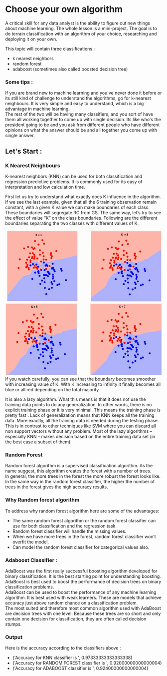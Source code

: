 # Choose your own algorithm

A critical skill for any data analyst is the ability to figure out new things about machine learning. The whole lesson is a mini-project. The goal is to do terrain classification with an algorithm of your choice, researching and deploying it on your own.

This topic will contain three classifications :
- k nearest neighbors
- random forest
- adaboost (sometimes also called boosted decision tree)

### Some tips :
If you are brand new to machine learning and you've never done it before or its still kind of challenge to understand the algorithms, go for k-nearest neighbours. It is very simple and easy to understand, which is a big advantage in machine learning.
<br>
The rest of the two will be having many classifiers, and you sort of have them all working together to come up with single decision. Its like who's the president going to be and you ask from different people who have different opinions on what the answer should be and all together you come up with single answer.

## Let's Start :
### K Nearest Neighbours
K-nearest neighbors (KNN) can be used for both classification and regression predictive problems. It is commonly used for its easy of interpretation and low calculation time.<br>

First let us try to understand what exactly does K influence in the algorithm. If we see the last example, given that all the 6 training observation remain constant, with a given K value we can make boundaries of each class. These boundaries will segregate RC from GS. The same way, let’s try to see the effect of value “K” on the class boundaries. Following are the different boundaries separating the two classes with different values of K.

![alt text](../screenshots/kjudgement1.png "K Judgement-1")
<br>
![alt text](../screenshots/kjudgement2.png "K Judgement-2")
If you watch carefully, you can see that the boundary becomes smoother with increasing value of K. With K increasing to infinity it finally becomes all blue or all red depending on the total majority

It is also a lazy algorithm. What this means is that it does not use the training data points to do any generalization. In other words, there is no explicit training phase or it is very minimal. This means the training phase is pretty fast . Lack of generalization means that KNN keeps all the training data. More exactly, all the training data is needed during the testing phase. This is in contrast to other techniques like SVM where you can discard all non support vectors without any problem.  Most of the lazy algorithms – especially KNN – makes decision based on the entire training data set (in the best case a subset of them).

### Random Forest
Random forest algorithm is a supervised classification algorithm. As the name suggest, this algorithm creates the forest with a number of trees.
<br>
In general, the more trees in the forest the more robust the forest looks like. In the same way in the random forest classifier, the higher the number of trees in the forest gives the high accuracy results.

### Why Random forest algorithm

To address why random forest algorithm here are some of the advantages:

- The same random forest algorithm or the random forest classifier can use for both classification and the regression task.
- Random forest classifier will handle the missing values.
- When we have more trees in the forest, random forest classifier won’t overfit the model.
- Can model the random forest classifier for categorical values also.

### Adaboost Classifier :
AdaBoost was the first really successful boosting algorithm developed for binary classification. It is the best starting point for understanding boosting.
AdaBoost is best used to boost the performance of decision trees on binary classification problems.
<br>
AdaBoost can be used to boost the performance of any machine learning algorithm. It is best used with weak learners. These are models that achieve accuracy just above random chance on a classification problem.
<br>The most suited and therefore most common algorithm used with AdaBoost are decision trees with one level. Because these trees are so short and only contain one decision for classification, they are often called decision stumps.

### Output 
Here is the accuracy according to the classifiers above :
- ('Accuracy for KNN classifier is ', 0.97333333333333338)
- ('Accuracy for RANDOM FOREST classifier is ', 0.92000000000000004)
- ('Accuracy for ADABOOST classifier is ', 0.92400000000000004)
